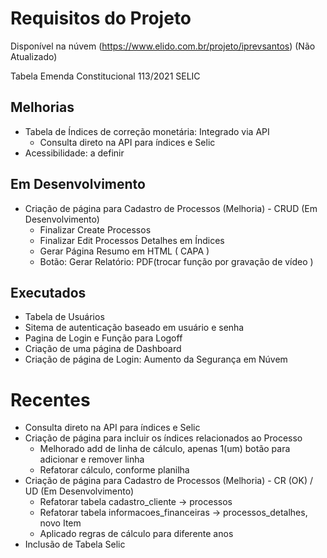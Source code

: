 #  Requisitos do Projeto
Disponível na núvem (https://www.elido.com.br/projeto/iprevsantos) (Não Atualizado)

Tabela Emenda Constitucional 113/2021
SELIC

## Melhorias
- Tabela de Índices de correção monetária: Integrado via API
    - Consulta direto na API para índices e Selic
- Acessibilidade: a definir

## Em Desenvolvimento
- Criação de página para Cadastro de Processos (Melhoria) - CRUD (Em Desenvolvimento)
    - Finalizar Create Processos
    - Finalizar Edit Processos Detalhes em Índices
    - Gerar Página Resumo em HTML ( CAPA )
    - Botão: Gerar Relatório: PDF(trocar função por gravação de vídeo )

## Executados
- Tabela de Usuários
- Sitema de autenticação baseado em usuário e senha
- Pagina de Login e Função para Logoff
- Criação de uma página de Dashboard
- Criação de página de Login: Aumento da Segurança em Núvem

# Recentes
- Consulta direto na API para índices e Selic
- Criação de página para incluir os índices relacionados ao Processo
    - Melhorado add de linha de cálculo, apenas 1(um) botão para adicionar e remover linha
    - Refatorar cálculo, conforme planilha
- Criação de página para Cadastro de Processos (Melhoria) - CR (OK) / UD (Em Desenvolvimento)
    - Refatorar tabela cadastro_cliente -> processos
    - Refatorar tabela informacoes_financeiras -> processos_detalhes, novo Item
    - Aplicado regras de cálculo para diferente anos
- Inclusão de Tabela Selic
    
